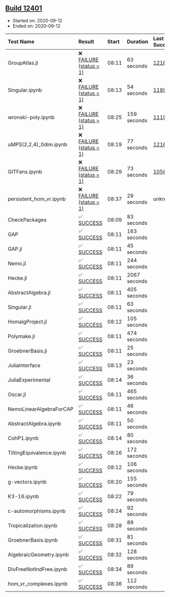 ## [Build 12401](https://oscarci.mathematik.uni-kl.de/job/oscar/12401/)

* Started on: 2020-09-12
* Ended on: 2020-09-12

| Test Name    | Result | Start | Duration | Last Success | First Failure |
|:-------------|:-------|:------|:---------|:-------------|:--------------|
| GroupAtlas.jl | ❌ [FAILURE (status = 1)](https://oscarci.mathematik.uni-kl.de/job/oscar/12401/artifact/logs/build-12401/GroupAtlas.jl.log) | 08:11 | 63 seconds | [12167](https://oscarci.mathematik.uni-kl.de/job/oscar/12167/) | [12168](https://oscarci.mathematik.uni-kl.de/job/oscar/12168/) |
| Singular.ipynb | ❌ [FAILURE (status = 1)](https://oscarci.mathematik.uni-kl.de/job/oscar/12401/artifact/logs/build-12401/Singular.ipynb.log) | 08:13 | 54 seconds | [11893](https://oscarci.mathematik.uni-kl.de/job/oscar/11893/) | [11894](https://oscarci.mathematik.uni-kl.de/job/oscar/11894/) |
| wronski-poly.ipynb | ❌ [FAILURE (status = 1)](https://oscarci.mathematik.uni-kl.de/job/oscar/12401/artifact/logs/build-12401/wronski-poly.ipynb.log) | 08:25 | 159 seconds | [11192](https://oscarci.mathematik.uni-kl.de/job/oscar/11192/) | [11193](https://oscarci.mathematik.uni-kl.de/job/oscar/11193/) |
| uMPS(2,2,4)_0dim.ipynb | ❌ [FAILURE (status = 1)](https://oscarci.mathematik.uni-kl.de/job/oscar/12401/artifact/logs/build-12401/uMPS-2-2-4-_0dim.ipynb.log) | 08:19 | 77 seconds | [12167](https://oscarci.mathematik.uni-kl.de/job/oscar/12167/) | [12168](https://oscarci.mathematik.uni-kl.de/job/oscar/12168/) |
| GITFans.ipynb | ❌ [FAILURE (status = 1)](https://oscarci.mathematik.uni-kl.de/job/oscar/12401/artifact/logs/build-12401/GITFans.ipynb.log) | 08:29 | 73 seconds | [10566](https://oscarci.mathematik.uni-kl.de/job/oscar/10566/) | [10567](https://oscarci.mathematik.uni-kl.de/job/oscar/10567/) |
| persistent_hom_vr.ipynb | ❌ [FAILURE (status = 1)](https://oscarci.mathematik.uni-kl.de/job/oscar/12401/artifact/logs/build-12401/persistent_hom_vr.ipynb.log) | 08:37 | 29 seconds | unknown | unknown |
| CheckPackages | ✅ [SUCCESS](https://oscarci.mathematik.uni-kl.de/job/oscar/12401/artifact/logs/build-12401/CheckPackages.log) | 08:09 | 83 seconds |  |  |
| GAP | ✅ [SUCCESS](https://oscarci.mathematik.uni-kl.de/job/oscar/12401/artifact/logs/build-12401/GAP.log) | 08:11 | 163 seconds |  |  |
| GAP.jl | ✅ [SUCCESS](https://oscarci.mathematik.uni-kl.de/job/oscar/12401/artifact/logs/build-12401/GAP.jl.log) | 08:11 | 45 seconds |  |  |
| Nemo.jl | ✅ [SUCCESS](https://oscarci.mathematik.uni-kl.de/job/oscar/12401/artifact/logs/build-12401/Nemo.jl.log) | 08:11 | 244 seconds |  |  |
| Hecke.jl | ✅ [SUCCESS](https://oscarci.mathematik.uni-kl.de/job/oscar/12401/artifact/logs/build-12401/Hecke.jl.log) | 08:11 | 2067 seconds |  |  |
| AbstractAlgebra.jl | ✅ [SUCCESS](https://oscarci.mathematik.uni-kl.de/job/oscar/12401/artifact/logs/build-12401/AbstractAlgebra.jl.log) | 08:11 | 405 seconds |  |  |
| Singular.jl | ✅ [SUCCESS](https://oscarci.mathematik.uni-kl.de/job/oscar/12401/artifact/logs/build-12401/Singular.jl.log) | 08:11 | 63 seconds |  |  |
| HomalgProject.jl | ✅ [SUCCESS](https://oscarci.mathematik.uni-kl.de/job/oscar/12401/artifact/logs/build-12401/HomalgProject.jl.log) | 08:12 | 105 seconds |  |  |
| Polymake.jl | ✅ [SUCCESS](https://oscarci.mathematik.uni-kl.de/job/oscar/12401/artifact/logs/build-12401/Polymake.jl.log) | 08:11 | 474 seconds |  |  |
| GroebnerBasis.jl | ✅ [SUCCESS](https://oscarci.mathematik.uni-kl.de/job/oscar/12401/artifact/logs/build-12401/GroebnerBasis.jl.log) | 08:11 | 25 seconds |  |  |
| JuliaInterface | ✅ [SUCCESS](https://oscarci.mathematik.uni-kl.de/job/oscar/12401/artifact/logs/build-12401/JuliaInterface.log) | 08:13 | 23 seconds |  |  |
| JuliaExperimental | ✅ [SUCCESS](https://oscarci.mathematik.uni-kl.de/job/oscar/12401/artifact/logs/build-12401/JuliaExperimental.log) | 08:14 | 36 seconds |  |  |
| Oscar.jl | ✅ [SUCCESS](https://oscarci.mathematik.uni-kl.de/job/oscar/12401/artifact/logs/build-12401/Oscar.jl.log) | 08:11 | 465 seconds |  |  |
| NemoLinearAlgebraForCAP | ✅ [SUCCESS](https://oscarci.mathematik.uni-kl.de/job/oscar/12401/artifact/logs/build-12401/NemoLinearAlgebraForCAP.log) | 08:11 | 46 seconds |  |  |
| AbstractAlgebra.ipynb | ✅ [SUCCESS](https://oscarci.mathematik.uni-kl.de/job/oscar/12401/artifact/logs/build-12401/AbstractAlgebra.ipynb.log) | 08:11 | 50 seconds |  |  |
| CohP1.ipynb | ✅ [SUCCESS](https://oscarci.mathematik.uni-kl.de/job/oscar/12401/artifact/logs/build-12401/CohP1.ipynb.log) | 08:14 | 80 seconds |  |  |
| TiltingEquivalence.ipynb | ✅ [SUCCESS](https://oscarci.mathematik.uni-kl.de/job/oscar/12401/artifact/logs/build-12401/TiltingEquivalence.ipynb.log) | 08:16 | 172 seconds |  |  |
| Hecke.ipynb | ✅ [SUCCESS](https://oscarci.mathematik.uni-kl.de/job/oscar/12401/artifact/logs/build-12401/Hecke.ipynb.log) | 08:12 | 106 seconds |  |  |
| g-vectors.ipynb | ✅ [SUCCESS](https://oscarci.mathematik.uni-kl.de/job/oscar/12401/artifact/logs/build-12401/g-vectors.ipynb.log) | 08:20 | 155 seconds |  |  |
| K3-16.ipynb | ✅ [SUCCESS](https://oscarci.mathematik.uni-kl.de/job/oscar/12401/artifact/logs/build-12401/K3-16.ipynb.log) | 08:22 | 79 seconds |  |  |
| c-automorphisms.ipynb | ✅ [SUCCESS](https://oscarci.mathematik.uni-kl.de/job/oscar/12401/artifact/logs/build-12401/c-automorphisms.ipynb.log) | 08:24 | 92 seconds |  |  |
| Tropicalization.ipynb | ✅ [SUCCESS](https://oscarci.mathematik.uni-kl.de/job/oscar/12401/artifact/logs/build-12401/Tropicalization.ipynb.log) | 08:28 | 89 seconds |  |  |
| GroebnerBasis.ipynb | ✅ [SUCCESS](https://oscarci.mathematik.uni-kl.de/job/oscar/12401/artifact/logs/build-12401/GroebnerBasis.ipynb.log) | 08:31 | 81 seconds |  |  |
| AlgebraicGeometry.ipynb | ✅ [SUCCESS](https://oscarci.mathematik.uni-kl.de/job/oscar/12401/artifact/logs/build-12401/AlgebraicGeometry.ipynb.log) | 08:32 | 128 seconds |  |  |
| DivFreeNotIndFree.ipynb | ✅ [SUCCESS](https://oscarci.mathematik.uni-kl.de/job/oscar/12401/artifact/logs/build-12401/DivFreeNotIndFree.ipynb.log) | 08:34 | 89 seconds |  |  |
| hom_vr_complexes.ipynb | ✅ [SUCCESS](https://oscarci.mathematik.uni-kl.de/job/oscar/12401/artifact/logs/build-12401/hom_vr_complexes.ipynb.log) | 08:36 | 112 seconds |  |  |
